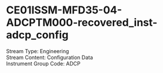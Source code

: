 # CE01ISSM-MFD35-04-ADCPTM000-recovered_inst-adcp_config

Stream Type: Engineering<br>
Stream Content: Configuration Data<br>
Instrument Group Code: ADCP<br>
